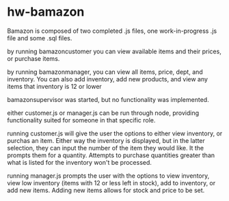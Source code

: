 # hw-bamazon

Bamazon is composed of two completed .js files, one work-in-progress .js file and some .sql files.

by running bamazoncustomer you can view available items and their prices, or purchase items.

by running bamazonmanager, you can view all items, price, dept, and inventory. You can also add inventory, add new products, and view any items that inventory is 12 or lower

bamazonsupervisor was started, but no functionality was implemented.

either customer.js or manager.js can be run through node, providing functionality suited for someone in that specific role.

running customer.js  will give the user the options to either view inventory, or purchas an item. Either way the inventory is displayed, but in the latter selection, they can input the number of the item they would like. It the prompts them for a quantity. Attempts to purchase quantities greater than what is listed for the inventory won't be processed.

running manager.js  prompts the user with the options to view inventory, view low inventory (items with 12 or less left in stock), add to inventory, or add new items. Adding new items allows for stock and price to be set.

